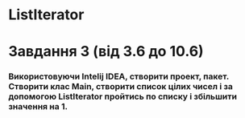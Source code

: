 # ListIterator
# Завдання 3 (від 3.6 до 10.6) 
### Використовуючи Intelij IDEA, створити проект, пакет. Створити клас Main, створити список цілих чисел і за допомогою ListIterator пройтись по списку і збільшити значення на 1.
